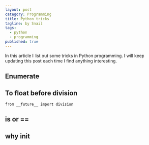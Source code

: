 ```yaml
---
layout: post
category: Programming
title: Python tricks
tagline: by Snail
tags: 
  - python
  - programming
published: true
---
```


In this article I list out some tricks in Python programming. I will keep updating this post each time I find anything interesting.

## Enumerate 

## To float before division 

`from __future__ import division`

## is or ==

## why __init__